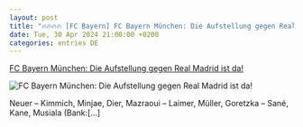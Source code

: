 ```yaml
---
layout: post
title: "🔥🔥🔥🔥 [FC Bayern] FC Bayern München: Die Aufstellung gegen Real Madrid ist da!"
date: Tue, 30 Apr 2024 21:00:00 +0200
categories: entries DE
---
```

[FC Bayern München: Die Aufstellung gegen Real Madrid ist da!](https://www.ligainsider.de/fc-bayern-muenchen/1/fc-bayern-muenchen-die-aufstellung-gegen-real-madrid-ist-da-356877/)

![FC Bayern München: Die Aufstellung gegen Real Madrid ist da!](https://cdn.ligainsider.de/images/article/team/big/fc-bayern-muenchen-wappen.jpg)

Neuer – Kimmich, Minjae, Dier, Mazraoui – Laimer, Müller, Goretzka – Sané, Kane, Musiala (Bank:[…]

